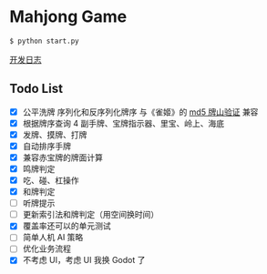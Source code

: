 # Mahjong Game

```Bash
$ python start.py
```

[开发日志](https://ews.ink/game/mahjong-game-diy/)

## Todo List

- [x] 公平洗牌 序列化和反序列化牌序 与《雀姬》的 [md5 牌山验证](https://www.queji.tw/cardsmd5/) 兼容
- [x] 根据牌序查询 4 副手牌、宝牌指示器、里宝、岭上、海底
- [x] 发牌、摸牌、打牌
- [x] 自动排序手牌
- [x] 兼容赤宝牌的牌面计算
- [x] 鸣牌判定
- [x] 吃、碰、杠操作
- [x] 和牌判定
- [ ] 听牌提示
- [ ] 更新索引法和牌判定（用空间换时间）
- [x] 覆盖率还可以的单元测试
- [ ] 简单人机 AI 策略
- [ ] 优化业务流程
- [x] 不考虑 UI，考虑 UI 我换 Godot 了
